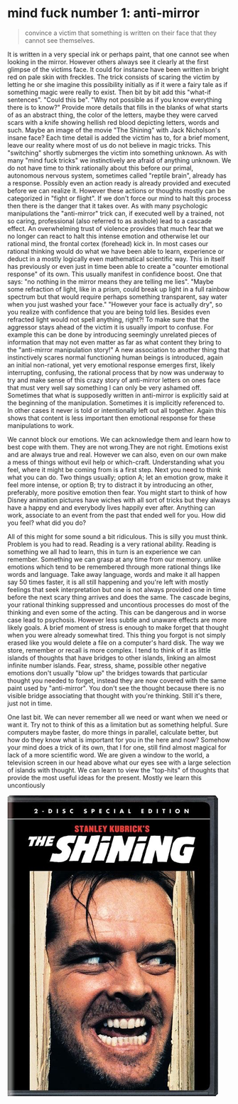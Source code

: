 # mind fuck number 1: anti-mirror 

> convince a victim that something is written on their face that they cannot see themselves.

It is written in a very special ink or perhaps paint, that one cannot see when looking in the mirror. However others always see it clearly at the first glimpse of the victims face. It could for instance have been written in bright red on pale skin with freckles. The trick consists of scaring the victim by letting he or she imagine this possibility initially as if it were a fairy tale as if something magic were really to exist. Then bit by bit add this "what-if sentences".  "Could this be". "Why not possible as if you know everything there is to know?"   Provide more details that fills in the blanks of what starts of as an abstract thing, the color of the letters, maybe they were carved scars with a knife showing hellish red blood depicting letters, words and such. Maybe an image of the movie "The Shining" with Jack Nicholson's insane face?  Each time detail is added the victim has to, for a brief moment, leave our reality where most of us do not believe in magic tricks. This "switching" shortly submerges the victim into something unknown. As with many "mind fuck tricks" we instinctively are afraid of anything unknown. We do not have time to think rationally about this before our primal, autonomous nervous system, sometimes called "reptile brain", already has a response. Possibly even an action ready is already provided and executed before we can realize it. However these actions or thoughts mostly can be categorized in "fight or flight". If we don't force our mind to halt this process then there is the danger that it takes over. As with many psychologic manipulations the "anti-mirror" trick can, if executed well by a trained, not so caring, professional (also referred to as asshole) lead to a cascade effect. An overwhelming trust of violence provides that much fear that we no longer can react to halt this intense emotion and otherwise let our rational mind, the frontal cortex (forehead) kick in. In most cases our rational thinking would do what we have been able to learn, experience or deduct in a mostly logically even mathematical scientific way. This in itself has previously or even just in time been able to create a "counter emotional response" of its own. This usually manifest in confidence boost. One that says: "no nothing in the mirror means they are telling me lies". "Maybe some refraction of light, like in a prism, could break up light in a full rainbow spectrum but that would require perhaps something transparent, say water when you just washed your face." "However your face is actually dry",  so you realize with confidence that you are being told lies. Besides even refracted light would not spell anything, right?! To make sure that the aggressor stays ahead of the victim it is usually import to confuse. For example this can be done by introducing seemingly unrelated pieces of information that may not even matter as far as what content they bring to the "anti-mirror manipulation story!" A new association to another thing that instinctively scares normal functioning human beings is introduced, again an initial non-rational, yet very emotional response emerges first, likely interrupting, confusing, the rational process that by now was underway to try and make sense of this crazy story of anti-mirror letters on ones face that must very well say something I can only be very ashamed off. Sometimes that what is supposedly written in anti-mirror is explicitly said at the beginning of the manipulation. Sometimes it is implicitly referenced to. In other cases it never is told or intentionally left out all together. Again this shows that content is less important then emotional response for these manipulations to work. 

We cannot block our emotions. We can acknowledge them and learn how to best cope with them. They are not wrong.They are not right. Emotions exist and are always true and real. However we can also, even on our own make a mess of things without evil help or which-craft. Understanding what you feel, where it might be coming from is a first step. Next you need to think what you can do. Two things usually; option A; let an emotion grow, make it feel more intense, or option B; try to distract it by introducing an other, preferably, more positive emotion then fear. You might start to think of how Disney animation pictures have wiches with all sort of tricks but they always have a happy end and everybody lives happily ever after. Anything can work, associate to an event from the past that ended well for you. How did you feel? what did you do?

All of this might for some sound a bit ridiculous. This is silly you must think. Problem is you had to read. Reading is a very rational ability. Reading is something we all had to learn, this in turn is an experience we can remember. Something we can grasp at any time from our memory. unlike emotions which tend to be remembered through more rational things like words and language. Take away language, words and make it all happen say 50 times faster, it is all still happening and you're left with mostly feelings that seek interpretation but one is not always provided one in time before the next scary thing arrives and does the same. The cascade begins, your rational thinking suppressed and uncontious processes do most of the thinking and even some of the acting. This can be dangerous and in worse case lead to psychosis. However less subtle and unaware effects are more likely goals. A brief moment of stress is enough to make forget that thought when you were already somewhat tired. This thing you forgot is not simply erased like you would delete a file on a computer's hard disk. The way we store, remember or recall is more complex. I tend to think of it as little islands of thoughts that have bridges to other islands, linking an almost infinite number islands. Fear, stress, shame, possible other negative emotions don't usually "blow up" the bridges towards that particular thought you needed to forget, instead they are now covered with the same paint used by "anti-mirror". You don't see the thought because there is no visible bridge associating that thought with you're thinking. Still it's there, just not in time.

One last bit. We can never remember all we need or want when we need or want it. Try not to think of this as a limitation but as something helpful. Sure computers maybe faster, do more things in parallel, calculate better, but how do they know what is important for you in the here and now? Somehow your mind does a trick of its own, that I for one, still find almost magical for lack of a more scientific word. We are given a window to the world, a television screen in our head above what our eyes see with a large selection of islands with thought. We can learn to view the "top-hits" of thoughts that provide the most useful ideas for the present. Mostly we learn this uncontiously 

![](lib/mindfuck_shining.png)


